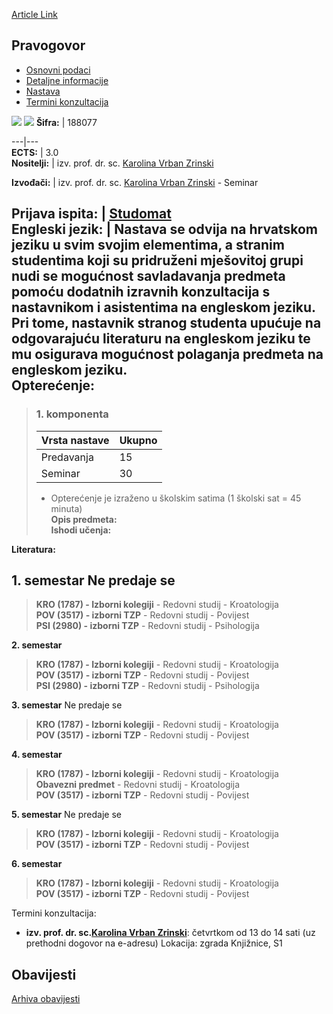 [Article Link](https://www.fhs.hr/predmet/pra_b)

## Pravogovor
  * [Osnovni podaci](https://www.fhs.hr/predmet/pra_b#v1id-904861_528691_1_0 "Osnovni podaci")
  * [Detaljne informacije](https://www.fhs.hr/predmet/pra_b#v1id-904861_528691_1_1 "Detaljne informacije")
  * [Nastava](https://www.fhs.hr/predmet/pra_b#v1id-904861_528691_1_2 "Nastava")
  * [Termini konzultacija](https://www.fhs.hr/predmet/pra_b#v1id-904861_528691_1_3 "Termini konzultacija")


[![](https://www.fhs.hr/img/flags/gif/hr.gif)](https://www.fhs.hr/predmet/pra_b) [![](https://www.fhs.hr/img/flags/gif/gb.gif)](https://www.fhs.hr/en/course/ort_b)
**Šifra:** |  188077  
  
---|---  
**ECTS:** |  3.0   
**Nositelji:** |  izv. prof. dr. sc. [Karolina Vrban Zrinski](https://www.fhs.hr/djelatnik/karolina.vrban_zrinski)   
  
**Izvođači:** |  izv. prof. dr. sc. [Karolina Vrban Zrinski](https://www.fhs.hr/djelatnik/karolina.vrban_zrinski) - Seminar  
  
**Prijava ispita:** |  [Studomat](http://www.isvu.hr/studomat)  
**Engleski jezik:** |  Nastava se odvija na hrvatskom jeziku u svim svojim elementima, a stranim studentima koji su pridruženi mješovitoj grupi nudi se mogućnost savladavanja predmeta pomoću dodatnih izravnih konzultacija s nastavnikom i asistentima na engleskom jeziku. Pri tome, nastavnik stranog studenta upućuje na odgovarajuću literaturu na engleskom jeziku te mu osigurava mogućnost polaganja predmeta na engleskom jeziku.   
**Opterećenje:**  
---  
> ### 1. komponenta
> | Vrsta nastave | Ukupno  
> ---|---  
> Predavanja | 15  
> Seminar | 30  
> * Opterećenje je izraženo u školskim satima (1 školski sat = 45 minuta)   
**Opis predmeta:**  
> **Ishodi učenja:**  

  
**Literatura:**  

  
**1. semestar** Ne predaje se  
---  
> **KRO (1787) - Izborni kolegiji** - Redovni studij - Kroatologija  
>  **POV (3517) - izborni TZP** - Redovni studij - Povijest  
>  **PSI (2980) - izborni TZP** - Redovni studij - Psihologija  
>   
  
**2. semestar**  
> **KRO (1787) - Izborni kolegiji** - Redovni studij - Kroatologija  
>  **POV (3517) - izborni TZP** - Redovni studij - Povijest  
>  **PSI (2980) - izborni TZP** - Redovni studij - Psihologija  
>   
  
**3. semestar** Ne predaje se  
> **KRO (1787) - Izborni kolegiji** - Redovni studij - Kroatologija  
>  **POV (3517) - izborni TZP** - Redovni studij - Povijest  
>   
  
**4. semestar**  
> **KRO (1787) - Izborni kolegiji** - Redovni studij - Kroatologija  
>  **Obavezni predmet** - Redovni studij - Kroatologija  
>  **POV (3517) - izborni TZP** - Redovni studij - Povijest  
>   
  
**5. semestar** Ne predaje se  
> **KRO (1787) - Izborni kolegiji** - Redovni studij - Kroatologija  
>  **POV (3517) - izborni TZP** - Redovni studij - Povijest  
>   
  
**6. semestar**  
> **KRO (1787) - Izborni kolegiji** - Redovni studij - Kroatologija  
>  **POV (3517) - izborni TZP** - Redovni studij - Povijest  
>   
Termini konzultacija: 
  * **izv. prof. dr. sc.[Karolina Vrban Zrinski](https://www.fhs.hr/djelatnik/karolina.vrban_zrinski)**: 
četvrtkom od 13 do 14 sati (uz prethodni dogovor na e-adresu)
Lokacija: zgrada Knjižnice, S1 


## Obavijesti
[Arhiva obavijesti](https://www.fhs.hr/predmet/pra_b?@=215ow#news_114003 "Arhiva obavijesti")
